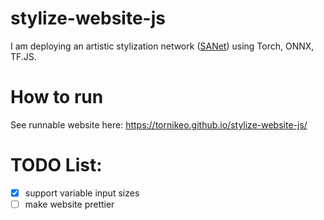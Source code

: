 # stylize-website-js

I am deploying an artistic stylization network ([SANet](https://github.com/GlebSBrykin/SANET)) using Torch, ONNX, TF.JS. 

# How to run
See runnable website here: https://tornikeo.github.io/stylize-website-js/

# TODO List:
- [x] support variable input sizes 
- [ ] make website prettier 